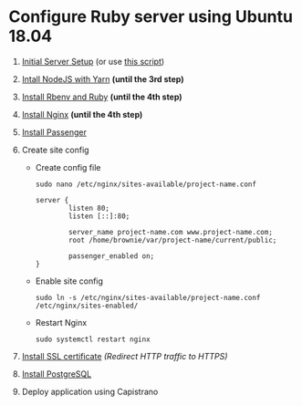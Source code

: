 # Configure Ruby server using Ubuntu 18.04

1. [Initial Server Setup](https://www.digitalocean.com/community/tutorials/initial-server-setup-with-ubuntu-18-04) (or use [this script](https://www.digitalocean.com/community/tutorials/automating-initial-server-setup-with-ubuntu-18-04))

2. [Intall NodeJS with Yarn](https://www.digitalocean.com/community/tutorials/how-to-set-up-a-node-js-application-for-production-on-ubuntu-18-04) **(until the 3rd step)**

3. [Install Rbenv and Ruby](https://www.digitalocean.com/community/tutorials/how-to-install-ruby-on-rails-with-rbenv-on-ubuntu-18-04) **(until the 4th step)**

4. [Install Nginx](https://www.digitalocean.com/community/tutorials/how-to-install-nginx-on-ubuntu-18-04-quickstart) **(until the 4th step)**

5. [Install Passenger](https://www.phusionpassenger.com/library/install/nginx/install/oss/bionic/)

6. Create site config

    - Create config file

        ```
        sudo nano /etc/nginx/sites-available/project-name.conf
        ```

        ```
        server {
                listen 80;
                listen [::]:80;

                server_name project-name.com www.project-name.com;
                root /home/brownie/var/project-name/current/public;

                passenger_enabled on;
        }
        ```

    - Enable site config

        ```
        sudo ln -s /etc/nginx/sites-available/project-name.conf /etc/nginx/sites-enabled/
        ```

    - Restart Nginx

        ```
        sudo systemctl restart nginx
        ```

7. [Install SSL certificate](https://www.digitalocean.com/community/tutorials/how-to-secure-nginx-with-let-s-encrypt-on-ubuntu-18-04) _(Redirect HTTP traffic to HTTPS)_

8. [Install PostgreSQL](https://www.digitalocean.com/community/tutorials/how-to-install-and-use-postgresql-on-ubuntu-18-04)

9. Deploy application using Capistrano
